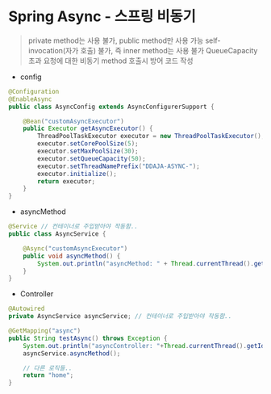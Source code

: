 # Spring Async - 스프링 비동기

> private method는 사용 불가, public method만 사용 가능
> self-invocation(자가 호출) 불가, 즉 inner method는 사용 불가
> QueueCapacity 초과 요청에 대한 비동기 method 호출시 방어 코드 작성

- config

```java
@Configuration
@EnableAsync
public class AsyncConfig extends AsyncConfigurerSupport {

	@Bean("customAsyncExecutor")
    public Executor getAsyncExecutor() {
        ThreadPoolTaskExecutor executor = new ThreadPoolTaskExecutor();
        executor.setCorePoolSize(5);
        executor.setMaxPoolSize(30);
        executor.setQueueCapacity(50);
        executor.setThreadNamePrefix("DDAJA-ASYNC-");
        executor.initialize();
        return executor;
    }
}
```

- asyncMethod

```java
@Service // 컨테이너로 주입받아야 작동함..
public class AsyncService {

	@Async("customAsyncExecutor")
	public void asyncMethod() {
		System.out.println("asyncMethod: " + Thread.currentThread().getId());
	}
}
```

- Controller

```java
@Autowired
private AsyncService asyncService; // 컨테이너로 주입받아야 작동함..

@GetMapping("async")
public String testAsync() throws Exception {
    System.out.println("asyncController: "+Thread.currentThread().getId());
    asyncService.asyncMethod();

    // 다른 로직들..
    return "home";
}
```
